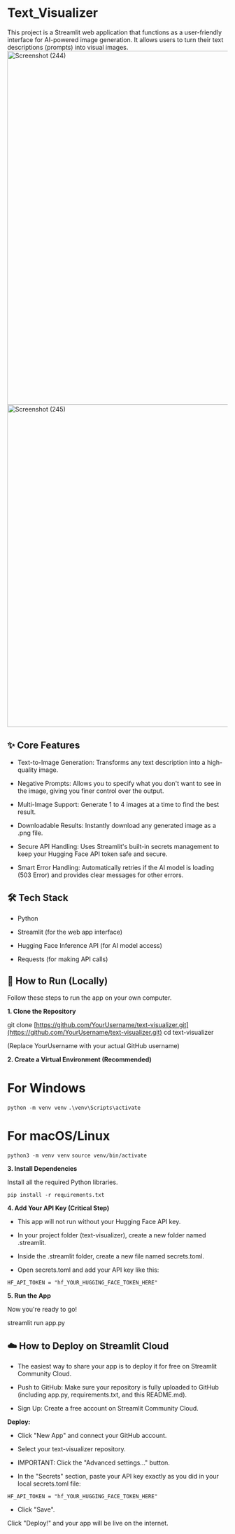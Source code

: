 # Text_Visualizer
This project is a Streamlit web application that functions as a user-friendly interface for AI-powered image generation. It allows users to turn their text descriptions (prompts) into visual images.
<img width="1920" height="807" alt="Screenshot (244)" src="https://github.com/user-attachments/assets/d841e860-cda3-481a-b8d3-da15769ea665" />
<img width="1920" height="736" alt="Screenshot (245)" src="https://github.com/user-attachments/assets/76c29786-7e12-4e8a-b1f7-ab1a4d9e07aa" />
## ✨ Core Features

- Text-to-Image Generation: Transforms any text description into a high-quality image.

- Negative Prompts: Allows you to specify what you don't want to see in the image, giving you finer control over the output.

- Multi-Image Support: Generate 1 to 4 images at a time to find the best result.

- Downloadable Results: Instantly download any generated image as a .png file.

- Secure API Handling: Uses Streamlit's built-in secrets management to keep your Hugging Face API token safe and secure.

- Smart Error Handling: Automatically retries if the AI model is loading (503 Error) and provides clear messages for other errors.

## 🛠️ Tech Stack

- Python

- Streamlit (for the web app interface)

- Hugging Face Inference API (for AI model access)

- Requests (for making API calls)

## 🚀 How to Run (Locally)

Follow these steps to run the app on your own computer.

**1. Clone the Repository**

git clone [https://github.com/YourUsername/text-visualizer.git](https://github.com/YourUsername/text-visualizer.git)
cd text-visualizer


(Replace YourUsername with your actual GitHub username)

**2. Create a Virtual Environment (Recommended)** 

# For Windows
```python -m venv venv```
```.\venv\Scripts\activate```

# For macOS/Linux
```python3 -m venv venv```
```source venv/bin/activate```


**3. Install Dependencies**

Install all the required Python libraries.

```pip install -r requirements.txt```


**4. Add Your API Key (Critical Step)**

- This app will not run without your Hugging Face API key.

- In your project folder (text-visualizer), create a new folder named .streamlit.

- Inside the .streamlit folder, create a new file named secrets.toml.

- Open secrets.toml and add your API key like this:

```HF_API_TOKEN = "hf_YOUR_HUGGING_FACE_TOKEN_HERE"```


**5. Run the App**

Now you're ready to go!

streamlit run app.py


## ☁️ How to Deploy on Streamlit Cloud

- The easiest way to share your app is to deploy it for free on Streamlit Community Cloud.

- Push to GitHub: Make sure your repository is fully uploaded to GitHub (including app.py, requirements.txt, and this README.md).

- Sign Up: Create a free account on Streamlit Community Cloud.

**Deploy:**

- Click "New App" and connect your GitHub account.

- Select your text-visualizer repository.

- IMPORTANT: Click the "Advanced settings..." button.

- In the "Secrets" section, paste your API key exactly as you did in your local secrets.toml file:

```HF_API_TOKEN = "hf_YOUR_HUGGING_FACE_TOKEN_HERE"```

- Click "Save".

Click "Deploy!" and your app will be live on the internet.
